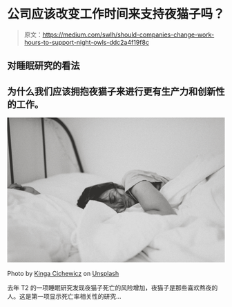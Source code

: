 # 公司应该改变工作时间来支持夜猫子吗？

> 原文：<https://medium.com/swlh/should-companies-change-work-hours-to-support-night-owls-ddc2a4f19f8c>

## 对睡眠研究的看法

## 为什么我们应该拥抱夜猫子来进行更有生产力和创新性的工作。

![](img/a7bd665f2b64415ad88407fe4e20b75c.png)

Photo by [Kinga Cichewicz](https://unsplash.com/@all_who_wander?utm_source=medium&utm_medium=referral) on [Unsplash](https://unsplash.com?utm_source=medium&utm_medium=referral)

去年 T2 的一项睡眠研究发现夜猫子死亡的风险增加，夜猫子是那些喜欢熬夜的人。这是第一项显示死亡率相关性的研究…